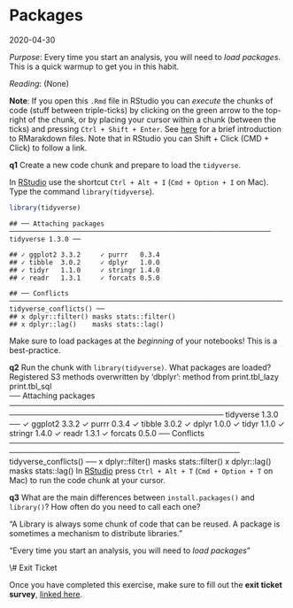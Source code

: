 Packages
================
2020-04-30

*Purpose*: Every time you start an analysis, you will need to *load
packages*. This is a quick warmup to get you in this habit.

*Reading*: (None)

**Note**: If you open this `.Rmd` file in RStudio you can *execute* the
chunks of code (stuff between triple-ticks) by clicking on the green
arrow to the top-right of the chunk, or by placing your cursor within a
chunk (between the ticks) and pressing `Ctrl + Shift + Enter`. See
[here](https://rmarkdown.rstudio.com/authoring_quick_tour.html) for a
brief introduction to RMarakdown files. Note that in RStudio you can
Shift + Click (CMD + Click) to follow a link.

**q1** Create a new code chunk and prepare to load the `tidyverse`.

In [RStudio](https://bookdown.org/yihui/rmarkdown/r-code.html) use the
shortcut `Ctrl + Alt + I` (`Cmd + Option + I` on Mac). Type the command
`library(tidyverse`).

``` r
library(tidyverse)
```

    ## ── Attaching packages ────────────────────────────────────────────────────────────────── tidyverse 1.3.0 ──

    ## ✓ ggplot2 3.3.2     ✓ purrr   0.3.4
    ## ✓ tibble  3.0.2     ✓ dplyr   1.0.0
    ## ✓ tidyr   1.1.0     ✓ stringr 1.4.0
    ## ✓ readr   1.3.1     ✓ forcats 0.5.0

    ## ── Conflicts ───────────────────────────────────────────────────────────────────── tidyverse_conflicts() ──
    ## x dplyr::filter() masks stats::filter()
    ## x dplyr::lag()    masks stats::lag()

Make sure to load packages at the *beginning* of your notebooks\! This
is a best-practice.

**q2** Run the chunk with `library(tidyverse)`. What packages are
loaded? Registered S3 methods overwritten by ‘dbplyr’: method from
print.tbl\_lazy  
print.tbl\_sql  
── Attaching packages
─────────────────────────────────────────────────────────────────────────────────────────
tidyverse 1.3.0 ── ✓ ggplot2 3.3.2 ✓ purrr 0.3.4 ✓ tibble 3.0.2 ✓ dplyr
1.0.0 ✓ tidyr 1.1.0 ✓ stringr 1.4.0 ✓ readr 1.3.1 ✓ forcats 0.5.0 ──
Conflicts
────────────────────────────────────────────────────────────────────────────────────────────
tidyverse\_conflicts() ── x dplyr::filter() masks stats::filter() x
dplyr::lag() masks stats::lag() In
[RStudio](https://support.rstudio.com/hc/en-us/articles/200711853-Keyboard-Shortcuts)
press `Ctrl + Alt + T` (`Cmd + Option + T` on Mac) to run the code chunk
at your cursor.

**q3** What are the main differences between `install.packages()` and
`library()`? How often do you need to call each one?

“A Library is always some chunk of code that can be reused. A package is
sometimes a mechanism to distribute libraries.”

“Every time you start an analysis, you will need to *load packages*”
<!-- include-exit-ticket --> \# Exit Ticket
<!-- -------------------------------------------------- -->

Once you have completed this exercise, make sure to fill out the **exit
ticket survey**, [linked
here](https://docs.google.com/forms/d/e/1FAIpQLSeuq2LFIwWcm05e8-JU84A3irdEL7JkXhMq5Xtoalib36LFHw/viewform?usp=pp_url&entry.693978880=e-code-target).
